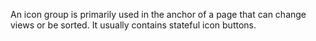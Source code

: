 An icon group is primarily used in the anchor of a page that can change views or be sorted. It usually contains stateful icon buttons.
